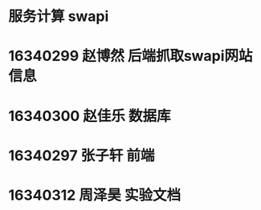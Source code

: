 # 服务计算 swapi
# 16340299 赵博然 后端抓取swapi网站信息
# 16340300 赵佳乐 数据库
# 16340297 张子轩 前端
# 16340312 周泽昊 实验文档

